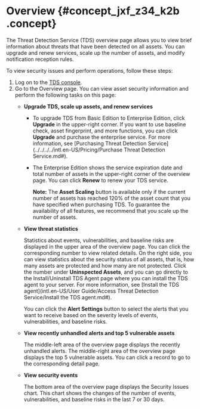 # Overview {#concept_jxf_z34_k2b .concept}

The Threat Detection Service \(TDS\) overview page allows you to view brief information about threats that have been detected on all assets. You can upgrade and renew services, scale up the number of assets, and modify notification reception rules.

To view security issues and perform operations, follow these steps:

1.  Log on to the [TDS console](https://yundun.console.aliyun.com/?p=sas).
2.  Go to the Overview page. You can view asset security information and perform the following tasks on this page:
    -   **Upgrade TDS, scale up assets, and renew services**
        -   To upgrade TDS from Basic Edition to Enterprise Edition, click **Upgrade** in the upper-right corner. If you want to use baseline check, asset fingerprint, and more functions, you can click **Upgrade** and purchase the enterprise service. For more information, see [Purchasing Threat Detection Service](../../../../intl.en-US/Pricing/Purchase Threat Detection Service.md#).
        -   The Enterprise Edition shows the service expiration date and total number of assets in the upper-right corner of the overview page. You can click **Renew** to renew your TDS service.

            **Note:** The **Asset Scaling** button is available only if the current number of assets has reached 120% of the asset count that you have specified when purchasing TDS. To guarantee the availability of all features, we recommend that you scale up the number of assets.

    -   **View threat statistics**

        Statistics about events, vulnerabilities, and baseline risks are displayed in the upper area of the overview page. You can click the corresponding number to view related details. On the right side, you can view statistics about the security status of all assets, that is, how many assets are protected and how many are not protected. Click the number under **Uninspected Assets**, and you can go directly to the Install/Uninstall TDS Agent page where you can install the TDS agent to your server. For more information, see [Install the TDS agent](intl.en-US/User Guide/Access Threat Detection Service/Install the TDS agent.md#).

        You can click the **Alert Settings** button to select the alerts that you want to receive based on the severity levels of events, vulnerabilities, and baseline risks.

    -   **View recently unhandled alerts and top 5 vulnerable assets**

        The middle-left area of the overview page displays the recently unhandled alerts. The middle-right area of the overview page displays the top 5 vulnerable assets. You can click a record to go to the corresponding detail page.

    -   **View security events**

        The bottom area of the overview page displays the Security Issues chart. This chart shows the changes of the number of events, vulnerabilities, and baseline risks in the last 7 or 30 days.


